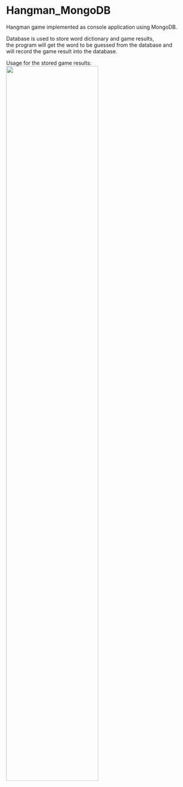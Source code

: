 # Hangman_MongoDB
Hangman game implemented as console application using MongoDB.
  
Database is used to store word dictionary and game results,  
the program will get the word to be guessed from the database and  
will record the game result into the database.
  
  
Usage for the stored game results:  
<img src="https://github.com/luckykurniawan/Hangman_MongoDB/assets/11532809/4c432882-1449-40d2-b10f-dfd04ada67a9" width=70% height=70%>  
